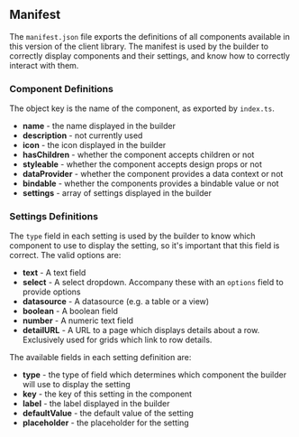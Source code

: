 ## Manifest

The `manifest.json` file exports the definitions of all components available in this version
of the client library. The manifest is used by the builder to correctly display components and
their settings, and know how to correctly interact with them.



### Component Definitions

The object key is the name of the component, as exported by `index.ts`.

- **name** - the name displayed in the builder
- **description** - not currently used
- **icon** - the icon displayed in the builder
- **hasChildren** - whether the component accepts children or not
- **styleable** - whether the component accepts design props or not
- **dataProvider** - whether the component provides a data context or not
- **bindable** - whether the components provides a bindable value or not
- **settings** - array of settings displayed in the builder

### Settings Definitions

The `type` field in each setting is used by the builder to know which component to use to display
the setting, so it's important that this field is correct. The valid options are:

- **text** - A text field
- **select** - A select dropdown. Accompany these with an `options` field to provide options
- **datasource** - A datasource (e.g. a table or a view)
- **boolean** - A boolean field
- **number** - A numeric text field
- **detailURL** - A URL to a page which displays details about a row.
Exclusively used for grids which link to row details.


The available fields in each setting definition are:

- **type** - the type of field which determines which component the builder will use
to display the setting
- **key** - the key of this setting in the component
- **label** - the label displayed in the builder
- **defaultValue** - the default value of the setting
- **placeholder** - the placeholder for the setting
